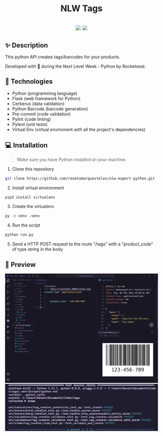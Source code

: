 <h1 align="center">
  <div>
    <p>NLW Tags</p>
  </div>
  <div>
    <img src="https://img.shields.io/badge/-Python-3470a1" />
    <img src="https://img.shields.io/badge/-Flask-42adc1" />
  </div>
</h1>

## ✨ Description

This python API creates tags/barcodes for your products.

Developed with 💜 during the Next Level Week - Python by Rocketseat.

## 🚀 Technologies
-  Python (programming language)
-  Flask (web framework for Python)
-  Cerberus (data validation)
-  Python Barcode (barcode generation)
-  Pre-commit (code validation)
-  Pylint (code linting)
-  Pytest (unit tests)
-  Virtual Env (virtual enviroment with all the project's dependencies)

## 💻 Installation

> Make sure you have Python installed on your machine.

1. Clone this repository <br />
```bash
git clone https://github.com/renatomarquesteles/nlw-expert-python.git
```
2. Install virtual environment <br />
```bash
pip3 install virtualenv
```
3. Create the virtualenv
```bash
py -m venv .venv
```
4. Run the script <br />
```bash
python run.py
```
5. Send a HTTP POST request to the route "/tags" with a "product_code" of type string in the body

## 🌟 Preview

<div>
  <img src=".github/preview.png" />
  <img src=".github/tests.png" />
</div>
